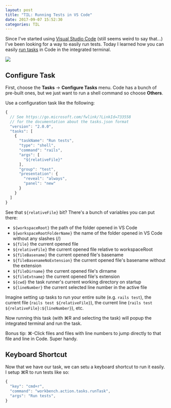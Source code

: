 ```yaml
---
layout: post
title: "TIL: Running Tests in VS Code"
date: 2017-09-07 15:52:30
categories: TIL
---
```


Since I've started using [Visual Studio Code](https://code.visualstudio.com/) (still seems weird to say that...) I've been looking for a way to easily run tests. Today I learned how you can easily [run tasks](https://code.visualstudio.com/docs/editor/tasks) in Code in the integrated terminal.

![](https://cl.ly/mNhV/Screen%20Shot%202017-09-07%20at%204.16.10%20PM.png)

## Configure Task

First, choose the **Tasks** → **Configure Tasks** menu. Code has a bunch of pre-built ones, but we just want to run a shell command so choose **Others**.

Use a configuration task like the following:

```js
{
  // See https://go.microsoft.com/fwlink/?LinkId=733558
  // for the documentation about the tasks.json format
  "version": "2.0.0",
  "tasks": [
    {
      "taskName": "Run tests",
      "type": "shell",
      "command": "rails",
      "args": [
        "${relativeFile}"
      ],
      "group": "test",
      "presentation": {
        "reveal": "always",
        "panel": "new"
      }
    }
  ]
}
```

See that `${relativeFile}` bit? There's a bunch of variables you can put there:

* `${workspaceRoot}` the path of the folder opened in VS Code
* `${workspaceRootFolderName}` the name of the folder opened in VS Code without any slashes (/)
* `${file}` the current opened file
* `${relativeFile}` the current opened file relative to workspaceRoot
* `${fileBasename}` the current opened file's basename
* `${fileBasenameNoExtension}` the current opened file's basename without the extension
* `${fileDirname}` the current opened file's dirname
* `${fileExtname}` the current opened file's extension
* `${cwd}` the task runner's current working directory on startup
* `${lineNumber}` the current selected line number in the active file

Imagine setting up tasks to run your entire suite (e.g. `rails test`), the current file (`rails test ${relativeFile}`), the current line (`rails test ${relativeFile}:${lineNumber}`), etc.

Now running this task (with ⌘R and selecting the task) will popup the integrated terminal and run the task.

Bonus tip: ⌘-Click files and files with line numbers to jump directly to that file and line in Code. Super handy.

## Keyboard Shortcut

Now that we have our task, we can setu a keyboard shortcut to run it easily. I setup ⌘R to run tests like so:

```js
{
  "key": "cmd+r",
  "command": "workbench.action.tasks.runTask",
  "args": "Run tests",
}
```

